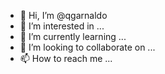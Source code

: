 - 👋 Hi, I’m @qgarnaldo
- 👀 I’m interested in ...
- 🌱 I’m currently learning ...
- 💞️ I’m looking to collaborate on ...
- 📫 How to reach me ...

<!---
qgarnaldo/qgarnaldo is a ✨ special ✨ repository because its `README.md` (this file) appears on your GitHub profile.
You can click the Preview link to take a look at your changes.
--->
